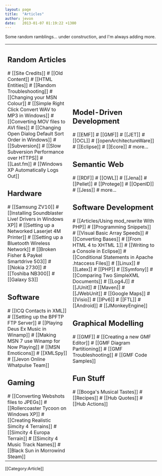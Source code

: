 ```yaml
---
layout: page
title:  "Articles"
author: jevon
date:   2013-01-07 01:19:22 +1300
---
```


Some random ramblings... under construction, and I'm always adding more.
<table class="articles-table"><tr><td class="left-bar"><h2 class="heading-random">Random Articles</h2>
# [[Site Credits]]
# [[Old Content]]
# [[HTML Entities]]
# [[Random Troubleshooting]]
# [[Changing your MSN Colour]]
# [[Simple Right Click Convert WAV to MP3 in Windows]]
# [[Converting MOV files to AVI files]]
# [[Changing Open Dialog Default Sort Order in Windows]]
# [[Subversion]]
# [[Slow Subversion Performance over HTTPS]]
# [[Last.fm]]
# [[Windows XP Automatically Logs Out]]

<h2 class="heading-hardware">Hardware</h2>
# [[Samsung ZV10]]
# [[Installing Soundblaster Live! Drivers in Windows XP]]
# [[Setting up a Networked Laserjet 4M Printer]]
# [[Setting up a Bluetooth Wireless Network]]
# [[Broken Fisher & Paykel Smartdrive 503]]
# [[Nokia 2730]]
# [[Toshiba NB300]]
# [[Galaxy S3]]

<h2 class="heading-applications">Software</h2>
# [[ICQ Contacts in XML]]
# [[Setting up the BPFTP FTP Server]]
# [[Playing Deus Ex Music in Winamp]]
# [[Making MSN 7 use Winamp for Now Playing]]
# [[MSN Emoticons]]
# [[XMLSpy]]
# [[Jevon Online Whatpulse Team]]

<h2 class="heading-gaming">Gaming</h2>
# [[Converting Webshots files to JPEGs]]
# [[Rollercoaster Tycoon on Windows XP]]
# [[Creating Realistic Simcity 4 Terrains]]
# [[Simcity 4 Europa Terrain]]
# [[Simcity 4 Music Track Names]]
# [[Black Sun in Morrowind Steam]]

</td><td class="right-bar"><h2 class="heading-mdd">Model-Driven Development</h2>
# [[EMF]]
# [[GMF]]
# [[JET]]
# [[OCL]]
# [[openArchitectureWare]]
# [[Eclipse]]
# [[Ecore]]
# more...

<h2 class="heading-semantic">Semantic Web</h2>
# [[RDF]]
# [[OWL]]
# [[Jena]]
# [[Pellet]]
# [[Protege]]
# [[OpenID]]
# [[Jess]]
# more...

<h2 class="heading-software">Software Development</h2>
# [[Articles/Using mod_rewrite With PHP]]
# [[Programming Snippets]]
# [[Visual Basic Array Speeds]]
# [[Converting Bases]]
# [[From HTML 4 to XHTML 1]]
# [[Writing to a Console in Eclipse]]
# [[Conditional Statements in Apache .htaccess Files]]
# [[Linux]]
# [[Latex]]
# [[PHP]]
# [[Symfony]]
# [[Comparing Two SimpleXML Documents]]
# [[Log4J]]
# [[JUnit]]
# [[Maven]]
# [[JWebUnit]]
# [[Google Maps]]
# [[Visio]]
# [[IPv6]]
# [[FTL]]
# [[Android]]
# [[JMonkeyEngine]]

<h2 class="heading-gmf">Graphical Modelling</h2>
# [[GMF]]
# [[Creating a new GMF Editor]]
# [[GMF Diagram Partitioning]]
# [[GMF Troubleshooting]]
# [[GMF Code Samples]]

<h2 class="heading-fun">Fun Stuff</h2>
# [[Booga's Musical Tastes]]
# [[Recipes]]
# [[Hub Quotes]]
# [[Hub Actions]]
</td></tr></table>

[[Category:Article]]